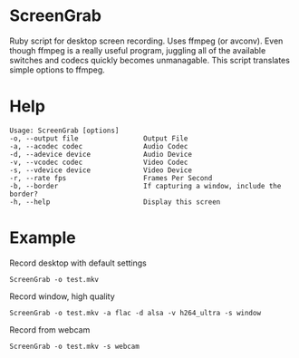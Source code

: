 ScreenGrab
==========

Ruby script for desktop screen recording. Uses ffmpeg (or avconv). Even though ffmpeg is a really useful program, juggling all of the available switches and codecs quickly becomes unmanagable. This script translates simple options to ffmpeg.

Help
====

    Usage: ScreenGrab [options]
    -o, --output file                Output File
    -a, --acodec codec               Audio Codec
    -d, --adevice device             Audio Device
    -v, --vcodec codec               Video Codec
    -s, --vdevice device             Video Device
    -r, --rate fps                   Frames Per Second
    -b, --border                     If capturing a window, include the border?
    -h, --help                       Display this screen

Example
=======

Record desktop with default settings

    ScreenGrab -o test.mkv

Record window, high quality

    ScreenGrab -o test.mkv -a flac -d alsa -v h264_ultra -s window

Record from webcam

    ScreenGrab -o test.mkv -s webcam
